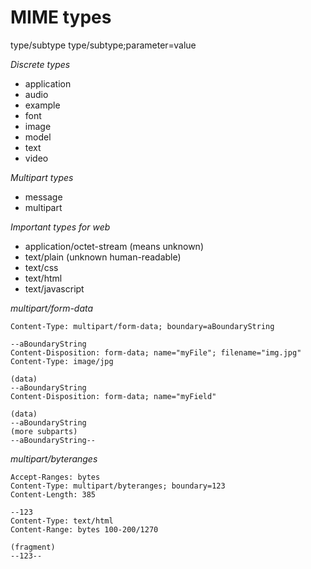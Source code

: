 # MIME types

type/subtype
type/subtype;parameter=value

*Discrete types*
- application
- audio
- example
- font
- image
- model
- text
- video

*Multipart types*
- message
- multipart

*Important types for web*
- application/octet-stream (means unknown)
- text/plain (unknown human-readable)
- text/css
- text/html
- text/javascript

*multipart/form-data*
```
Content-Type: multipart/form-data; boundary=aBoundaryString

--aBoundaryString
Content-Disposition: form-data; name="myFile"; filename="img.jpg"
Content-Type: image/jpg

(data)
--aBoundaryString
Content-Disposition: form-data; name="myField"

(data)
--aBoundaryString
(more subparts)
--aBoundaryString--
```

*multipart/byteranges*
```
Accept-Ranges: bytes
Content-Type: multipart/byteranges; boundary=123
Content-Length: 385

--123
Content-Type: text/html
Content-Range: bytes 100-200/1270

(fragment)
--123--
```
